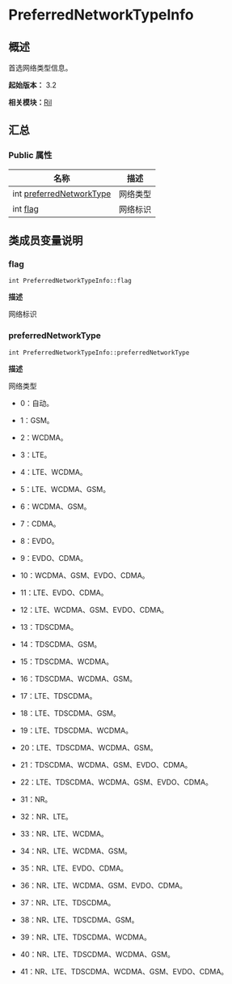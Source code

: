 # PreferredNetworkTypeInfo


## 概述

首选网络类型信息。

**起始版本：** 3.2

**相关模块：**[Ril](_ril_v10.md)


## 汇总


### Public 属性

| 名称 | 描述 | 
| -------- | -------- |
| int [preferredNetworkType](#preferrednetworktype) | 网络类型 | 
| int [flag](#flag) | 网络标识  | 


## 类成员变量说明


### flag

```
int PreferredNetworkTypeInfo::flag
```
**描述**

网络标识


### preferredNetworkType

```
int PreferredNetworkTypeInfo::preferredNetworkType
```
**描述**

网络类型

- 0：自动。

- 1：GSM。

- 2：WCDMA。

- 3：LTE。

- 4：LTE、WCDMA。

- 5：LTE、WCDMA、GSM。

- 6：WCDMA、GSM。

- 7：CDMA。

- 8：EVDO。

- 9：EVDO、CDMA。

- 10：WCDMA、GSM、EVDO、CDMA。

- 11：LTE、EVDO、CDMA。

- 12：LTE、WCDMA、GSM、EVDO、CDMA。

- 13：TDSCDMA。

- 14：TDSCDMA、GSM。

- 15：TDSCDMA、WCDMA。

- 16：TDSCDMA、WCDMA、GSM。

- 17：LTE、TDSCDMA。

- 18：LTE、TDSCDMA、GSM。

- 19：LTE、TDSCDMA、WCDMA。

- 20：LTE、TDSCDMA、WCDMA、GSM。

- 21：TDSCDMA、WCDMA、GSM、EVDO、CDMA。

- 22：LTE、TDSCDMA、WCDMA、GSM、EVDO、CDMA。

- 31：NR。

- 32：NR、LTE。

- 33：NR、LTE、WCDMA。

- 34：NR、LTE、WCDMA、GSM。

- 35：NR、LTE、EVDO、CDMA。

- 36：NR、LTE、WCDMA、GSM、EVDO、CDMA。

- 37：NR、LTE、TDSCDMA。

- 38：NR、LTE、TDSCDMA、GSM。

- 39：NR、LTE、TDSCDMA、WCDMA。

- 40：NR、LTE、TDSCDMA、WCDMA、GSM。

- 41：NR、LTE、TDSCDMA、WCDMA、GSM、EVDO、CDMA。 
